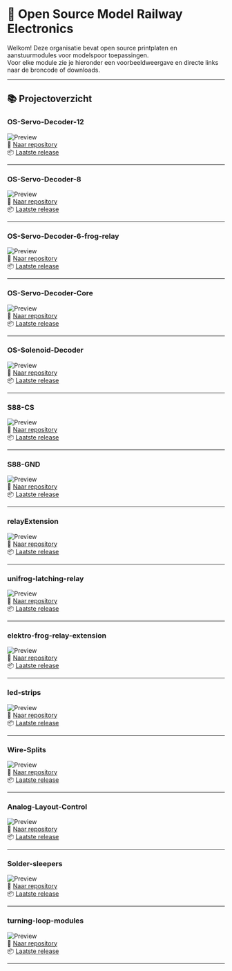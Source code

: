 # 🚂 Open Source Model Railway Electronics

Welkom! Deze organisatie bevat open source printplaten en aanstuurmodules voor modelspoor toepassingen.  
Voor elke module zie je hieronder een voorbeeldweergave en directe links naar de broncode of downloads.

---

## 📚 Projectoverzicht

<!-- 1 -->

### OS-Servo-Decoder-12  
![Preview](https://github.com/Open-Source-Model-Railway-Electronics/OS-Servo-Decoder-12/blob/main/hardware/OS-Servo-Decoder-12.png?raw=true)  
🔗 [Naar repository](https://github.com/Open-Source-Model-Railway-Electronics/OS-Servo-Decoder-12)  
📦 [Laatste release](https://github.com/Open-Source-Model-Railway-Electronics/OS-Servo-Decoder-12/releases/latest)

---

### OS-Servo-Decoder-8  
![Preview](https://github.com/Open-Source-Model-Railway-Electronics/OS-Servo-Decoder-8/blob/main/hardware/OS-Servo-Decoder-8.png?raw=true)  
🔗 [Naar repository](https://github.com/Open-Source-Model-Railway-Electronics/OS-Servo-Decoder-8)  
📦 [Laatste release](https://github.com/Open-Source-Model-Railway-Electronics/OS-Servo-Decoder-8/releases/latest)

---

### OS-Servo-Decoder-6-frog-relay  
![Preview](https://github.com/Open-Source-Model-Railway-Electronics/OS-Servo-Decoder-6-frog-relay/blob/main/hardware/OS-Servo-Decoder-6-frog-relay.png?raw=true)  
🔗 [Naar repository](https://github.com/Open-Source-Model-Railway-Electronics/OS-Servo-Decoder-6-frog-relay)  
📦 [Laatste release](https://github.com/Open-Source-Model-Railway-Electronics/OS-Servo-Decoder-6-frog-relay/releases/latest)

---

### OS-Servo-Decoder-Core  
![Preview](https://github.com/Open-Source-Model-Railway-Electronics/OS-Servo-Decoder-Core/blob/main/hardware/OS-Servo-Decoder-Core.png?raw=true)  
🔗 [Naar repository](https://github.com/Open-Source-Model-Railway-Electronics/OS-Servo-Decoder-Core)  
📦 [Laatste release](https://github.com/Open-Source-Model-Railway-Electronics/OS-Servo-Decoder-Core/releases/latest)

---

### OS-Solenoid-Decoder  
![Preview](https://github.com/Open-Source-Model-Railway-Electronics/OS-Solenoid-Decoder/blob/main/hardware/OS-Solenoid-Decoder.png?raw=true)  
🔗 [Naar repository](https://github.com/Open-Source-Model-Railway-Electronics/OS-Solenoid-Decoder)  
📦 [Laatste release](https://github.com/Open-Source-Model-Railway-Electronics/OS-Solenoid-Decoder/releases/latest)

---

### S88-CS  
![Preview](https://github.com/Open-Source-Model-Railway-Electronics/S88-CS/blob/main/hardware/S88-CS.png?raw=true)  
🔗 [Naar repository](https://github.com/Open-Source-Model-Railway-Electronics/S88-CS)  
📦 [Laatste release](https://github.com/Open-Source-Model-Railway-Electronics/S88-CS/releases/latest)

---

### S88-GND  
![Preview](https://github.com/Open-Source-Model-Railway-Electronics/S88-GND/blob/main/hardware/S88-GND.png?raw=true)  
🔗 [Naar repository](https://github.com/Open-Source-Model-Railway-Electronics/S88-GND)  
📦 [Laatste release](https://github.com/Open-Source-Model-Railway-Electronics/S88-GND/releases/latest)

---

### relayExtension  
![Preview](https://github.com/Open-Source-Model-Railway-Electronics/relayExtension/blob/main/hardware/relayExtension.png?raw=true)  
🔗 [Naar repository](https://github.com/Open-Source-Model-Railway-Electronics/relayExtension)  
📦 [Laatste release](https://github.com/Open-Source-Model-Railway-Electronics/relayExtension/releases/latest)

---

### unifrog-latching-relay  
![Preview](https://github.com/Open-Source-Model-Railway-Electronics/unifrog-latching-relay/blob/main/hardware/unifrog-latching-relay.png?raw=true)  
🔗 [Naar repository](https://github.com/Open-Source-Model-Railway-Electronics/unifrog-latching-relay)  
📦 [Laatste release](https://github.com/Open-Source-Model-Railway-Electronics/unifrog-latching-relay/releases/latest)

---

### elektro-frog-relay-extension  
![Preview](https://github.com/Open-Source-Model-Railway-Electronics/elektro-frog-relay-extension/blob/main/hardware/elektro-frog-relay-extension.png?raw=true)  
🔗 [Naar repository](https://github.com/Open-Source-Model-Railway-Electronics/elektro-frog-relay-extension)  
📦 [Laatste release](https://github.com/Open-Source-Model-Railway-Electronics/elektro-frog-relay-extension/releases/latest)

---

### led-strips  
![Preview](https://github.com/Open-Source-Model-Railway-Electronics/led-strips/blob/main/hardware/led-strips.png?raw=true)  
🔗 [Naar repository](https://github.com/Open-Source-Model-Railway-Electronics/led-strips)  
📦 [Laatste release](https://github.com/Open-Source-Model-Railway-Electronics/led-strips/releases/latest)

---

### Wire-Splits  
![Preview](https://github.com/Open-Source-Model-Railway-Electronics/Wire-Splits/blob/main/hardware/Wire-Splits.png?raw=true)  
🔗 [Naar repository](https://github.com/Open-Source-Model-Railway-Electronics/Wire-Splits)  
📦 [Laatste release](https://github.com/Open-Source-Model-Railway-Electronics/Wire-Splits/releases/latest)

---

### Analog-Layout-Control  
![Preview](https://github.com/Open-Source-Model-Railway-Electronics/Analog-Layout-Control/blob/main/hardware/Analog-Layout-Control.png?raw=true)  
🔗 [Naar repository](https://github.com/Open-Source-Model-Railway-Electronics/Analog-Layout-Control)  
📦 [Laatste release](https://github.com/Open-Source-Model-Railway-Electronics/Analog-Layout-Control/releases/latest)

---

### Solder-sleepers  
![Preview](https://github.com/Open-Source-Model-Railway-Electronics/Solder-sleepers/blob/main/hardware/Solder-sleepers.png?raw=true)  
🔗 [Naar repository](https://github.com/Open-Source-Model-Railway-Electronics/Solder-sleepers)  
📦 [Laatste release](https://github.com/Open-Source-Model-Railway-Electronics/Solder-sleepers/releases/latest)

---

### turning-loop-modules  
![Preview](https://github.com/Open-Source-Model-Railway-Electronics/turning-loop-modules/blob/main/hardware/turning-loop-modules.png?raw=true)  
🔗 [Naar repository](https://github.com/Open-Source-Model-Railway-Electronics/turning-loop-modules)  
📦 [Laatste release](https://github.com/Open-Source-Model-Railway-Electronics/turning-loop-modules/releases/latest)

---
